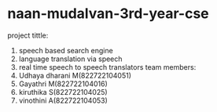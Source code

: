 # naan-mudalvan-3rd-year-cse
project tittle: 
1) speech based search engine
2) language translation via speech
3) real time speech to speech translators
team members:
1) Udhaya dharani M(822722104051)
2) Gayathri M(822722104016)
3) kiruthika S(822722104025)
4) vinothini A(822722104053)

